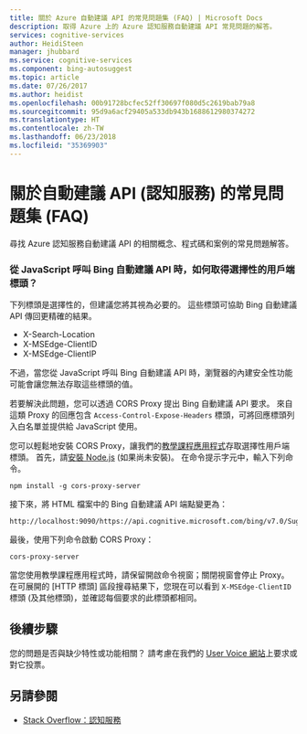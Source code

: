 ```yaml
---
title: 關於 Azure 自動建議 API 的常見問題集 (FAQ) | Microsoft Docs
description: 取得 Azure 上的 Azure 認知服務自動建議 API 常見問題的解答。
services: cognitive-services
author: HeidiSteen
manager: jhubbard
ms.service: cognitive-services
ms.component: bing-autosuggest
ms.topic: article
ms.date: 07/26/2017
ms.author: heidist
ms.openlocfilehash: 00b91728bcfec52ff30697f080d5c2619bab79a8
ms.sourcegitcommit: 95d9a6acf29405a533db943b1688612980374272
ms.translationtype: HT
ms.contentlocale: zh-TW
ms.lasthandoff: 06/23/2018
ms.locfileid: "35369903"
---
```

# <a name="frequently-asked-questions-faq-about-autosuggest-api-cognitive-services"></a>關於自動建議 API (認知服務) 的常見問題集 (FAQ)
 
 尋找 Azure 認知服務自動建議 API 的相關概念、程式碼和案例的常見問題解答。

### <a name="how-do-i-get-the-optional-client-headers-when-calling-the-bing-autosuggest-api-from-javascript"></a>從 JavaScript 呼叫 Bing 自動建議 API 時，如何取得選擇性的用戶端標頭？

下列標頭是選擇性的，但建議您將其視為必要的。 這些標頭可協助 Bing 自動建議 API 傳回更精確的結果。

- X-Search-Location
- X-MSEdge-ClientID
- X-MSEdge-ClientIP

不過，當您從 JavaScript 呼叫 Bing 自動建議 API 時，瀏覽器的內建安全性功能可能會讓您無法存取這些標頭的值。

若要解決此問題，您可以透過 CORS Proxy 提出 Bing 自動建議 API 要求。 來自這類 Proxy 的回應包含 `Access-Control-Expose-Headers` 標頭，可將回應標頭列入白名單並提供給 JavaScript 使用。

您可以輕鬆地安裝 CORS Proxy，讓我們的[教學課程應用程式](tutorials/autosuggest.md)存取選擇性用戶端標頭。 首先，請[安裝 Node.js](https://nodejs.org/en/download/) (如果尚未安裝)。 在命令提示字元中，輸入下列命令。

    npm install -g cors-proxy-server

接下來，將 HTML 檔案中的 Bing 自動建議 API 端點變更為：

    http://localhost:9090/https://api.cognitive.microsoft.com/bing/v7.0/Suggestions

最後，使用下列命令啟動 CORS Proxy：

    cors-proxy-server

當您使用教學課程應用程式時，請保留開啟命令視窗；關閉視窗會停止 Proxy。 在可展開的 [HTTP 標頭] 區段搜尋結果下，您現在可以看到 `X-MSEdge-ClientID` 標頭 (及其他標頭)，並確認每個要求的此標頭都相同。

## <a name="next-steps"></a>後續步驟

您的問題是否與缺少特性或功能相關？ 請考慮在我們的 [User Voice 網站](https://cognitive.uservoice.com/)上要求或對它投票。

## <a name="see-also"></a>另請參閱

- [Stack Overflow：認知服務](http://stackoverflow.com/questions/tagged/microsoft-cognitive)
